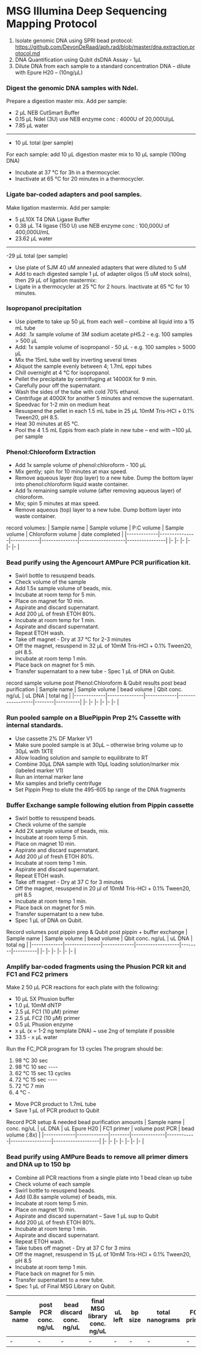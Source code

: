 # MSG Illumina Deep Sequencing Mapping Protocol

1. Isolate genomic DNA using SPRI bead protocol: <https://github.com/DevonDeRaad/aph.rad/blob/master/dna.extraction.protocol.md>
2. DNA Quantification using Qubit dsDNA Assay - 1&micro;L
3. Dilute DNA from each sample to a standard concentration DNA – dilute with Epure H20 – (10ng/&micro;L)

### Digest the genomic DNA samples with NdeI.
Prepare a digestion master mix. Add per sample:	
- 2 &micro;L NEB CutSmart Buffer
- 0.15 &micro;L NdeI (3U) use NEB enzyme conc : 4000U of 20,000U/&micro;L 
- 7.85 &micro;L water
---
- 10 &micro;L total (per sample)

For each sample: add 10 &micro;L digestion master mix to 10 &micro;L sample (100ng DNA)
- Incubate at 37 &deg;C for 3h in a thermocycler. 
- Inactivate at 65 &deg;C for 20 minutes in a thermocycler.

### Ligate bar-coded adapters and pool samples.
Make ligation mastermix. Add per sample:
- 5 µL10X T4 DNA Ligase Buffer
- 0.38 &micro;L T4 ligase (150 U) use NEB enzyme conc : 100,000U of 400,000U/mL
- 23.62 &micro;L water
---
-29 &micro;L total (per sample)
 
- Use plate of SJM 40 uM annealed adapters that were diluted to 5 uM 
- Add to each digested sample 1 &micro;L of adapter oligos (5 uM stock solns), then 29 &micro;L of ligation mastermix:
- Ligate in a thermocycler at 25 &deg;C for 2 hours. Inactivate at 65 &deg;C for 10 minutes.

### Isopropanol precipitation
- Use pipette to take up 50 &micro;L from each well – combine all liquid into a 15 mL tube
- Add: .1x sample volume of 3M sodium acetate pH5.2 - e.g. 100 samples > 500 &micro;L
- Add: 1x sample volume of isopropanol - 50 &micro;L - e.g. 100 samples > 5000 &micro;L
- Mix the 15mL tube well by inverting several times
- Aliquot the sample evenly between 4; 1.7mL eppi tubes
- Chill overnight at 4 &deg;C for isopropanol.
- Pellet the precipitate by centrifuging at 14000X for 9 min.
- Carefully pour off the supernatant.  
- Wash the sides of the tube with cold 70% ethanol.  
- Centrifuge at 4000X for another 5 minutes and remove the supernatant.  
- Speedvac for 1-2 min on medium heat
- Resuspend the pellet in each 1.5 mL tube in 25 &micro;L 10mM Tris-HCl + 0.1% Tween20, pH 8.5.  
- Heat 30 minutes at 65 &deg;C.  
- Pool the 4 1.5 mL Eppis from each plate in new tube – end with ~100 &micro;L per sample

### Phenol:Chloroform Extraction
- Add 1x sample volume of phenol:chloroform - 100 &micro;L
- Mix gently; spin for 10 minutes at max speed.
- Remove aqueous layer (top layer) to a new tube. Dump the bottom layer into phenol:chloroform liquid waste container.
- Add 1x remaining sample volume (after removing aqueous layer) of chloroform.
- Mix; spin 5 minutes at max speed.
- Remove aqueous (top) layer to a new tube. Dump bottom layer into waste container.

record volumes:
| Sample name | Sample volume | P:C volume | Sample volume | Chloroform volume | date completed |
|-------------|---------------|------------|---------------|-------------------|----------------|
|-            |-              |-           |-              |-                  |-               |

### Bead purify using the Agencourt AMPure PCR purification kit.  	
- Swirl bottle to resuspend beads.
- Check volume of the sample
- Add 1.5x sample volume of beads, mix.
- Incubate at room temp for 5 min.
- Place on magnet for 10 min.
- Aspirate and discard supernatant.
- Add 200 &micro;L of fresh ETOH 80%.
- Incubate at room temp for 1 min.
- Aspirate and discard supernatant.
- Repeat ETOH wash.
- Take off magnet - Dry at 37 &deg;C for 2-3 minutes
- Off the magnet, resuspend in 32 &micro;L of 10mM Tris-HCl + 0.1% Tween20, pH 8.5.
- Incubate at room temp 1 min.
- Place back on magnet for 5 min.
- Transfer supernatant to a new tube - Spec 1 &micro;L of DNA on Qubit.

record sample volume post Phenol:Chloroform & Qubit results post bead purification
| Sample name | Sample volume | bead volume | Qbit conc. ng/uL | uL DNA | total ng |
|-------------|---------------|-------------|------------------|--------|----------|
|-            |-              |-            |-                 |-       |-         |

### Run pooled sample on a BluePippin Prep 2% Cassette with internal standards.
- Use cassette 2% DF Marker V1
- Make sure pooled sample is at 30&micro;L – otherwise bring volume up to 30&micro;L with 1XTE
- Allow loading solution and sample to equilibrate to RT
- Combine 30&micro;L DNA sample with 10&micro;L loading solution/marker mix (labeled marker V1)
- Run an internal marker lane
- Mix samples and briefly centrifuge
- Set Pippin Prep to elute the 495-605 bp range of the DNA fragments

### Buffer Exchange sample following elution from Pippin cassette
- Swirl bottle to resuspend beads.
- Check volume of the sample
- Add 2X sample volume of beads, mix.
- Incubate at room temp 5 min.
- Place on magnet 10 min.
- Aspirate and discard supernatant.
- Add 200 µl of fresh ETOH 80%.
- Incubate at room temp 1 min.
- Aspirate and discard supernatant.
- Repeat ETOH wash.
- Take off magnet - Dry at 37 C for 3 minutes
- Off the magnet, resuspend in 20 µl of 10mM Tris-HCl + 0.1% Tween20, pH 8.5
- Incubate at room temp 1 min.
- Place back on magnet for 5 min.
- Transfer supernatant to a new tube.
- Spec 1 &micro;L of DNA on Qubit. 

Record volumes post pippin prep & Qubit post pippin + buffer exchange
| Sample name | Sample volume | bead volume | Qbit conc. ng/uL | uL DNA | total ng |
|-------------|---------------|-------------|------------------|--------|----------|
|-            |-              |-            |-                 |-       |-         |

### Amplify bar-coded fragments using the Phusion PCR kit and FC1 and FC2 primers 
Make 2 50 &micro;L PCR reactions for each plate with the following:
- 10 &micro;L 5X Phusion buffer
- 1.0 &micro;L 10mM dNTP
- 2.5 &micro;L FC1 (10 µM) primer
- 2.5 &micro;L FC2 (10 µM) primer
- 0.5 &micro;L Phusion enzyme
- x &micro;L (x = 1-2 ng template DNA) ~ use 2ng of template if possible 
- 33.5 - x &micro;L water

Run the FC_PCR program for 13 cycles
The program should be:
1. 98 &deg;C 30 sec
2. 98 &deg;C 10 sec ----
3. 62 &deg;C 15 sec     13 cycles
4. 72 &deg;C 15 sec ----
5. 72 &deg;C 7 min
6. 4 &deg;C	        -	
- Move PCR product to 1.7mL tube
- Save 1 &micro;L of PCR product to Qubit

Record PCR setup & needed bead purification amounts
| Sample name | conc. ng/uL | uL DNA | uL Epure H20 | FC1 primer | volume post PCR | bead volume (.8x) |
|-------------|-------------|--------|--------------|------------|-----------------|-------------------|
|-            |-            |-       |-             |-           |-                |-                  |

### Bead purify using AMPure Beads to remove all primer dimers and DNA up to 150 bp  
- Combine all PCR reactions from a single plate into 1 bead clean up tube
- Check volume of each sample
- Swirl bottle to resuspend beads.
- Add (0.8x sample volume) of beads, mix.
- Incubate at room temp 5 min.
- Place on magnet 10 min.
- Aspirate and discard supernatant – Save 1 &micro;L sup to Qubit
- Add 200 &micro;L of fresh ETOH 80%.
- Incubate at room temp 1 min.
- Aspirate and discard supernatant.
- Repeat ETOH wash.
- Take tubes off magnet - Dry at 37 C for 3 mins
- Off the magnet, resuspend in 15 &micro;L of 10mM Tris-HCl + 0.1% Tween20, pH 8.5
- Incubate at room temp 1 min.
- Place back on magnet for 5 min.
- Transfer supernatant to a new tube.
- Spec 1 &micro;L of Final MSG Library on Qubit.

| Sample name | post PCR conc. ng/uL | bead discard conc. ng/uL | final MSG library conc. ng/uL | uL left  | bp size  | total nanograms | FC1 primer |
|-------------|----------------------|--------------------------|-------------------------------|----------|----------|-----------------|------------|
|-            |-                     |-                         |-                              |-         |-         |-                |-           |